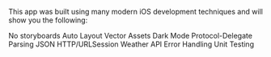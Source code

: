 This app was built using many modern iOS development techniques and will show you the following:

No storyboards
Auto Layout
Vector Assets
Dark Mode
Protocol-Delegate
Parsing JSON
HTTP/URLSession
Weather API
Error Handling
Unit Testing
